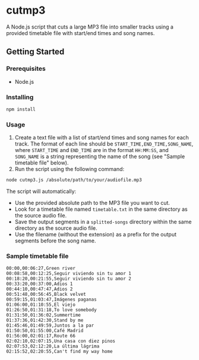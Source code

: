 # cutmp3
A Node.js script that cuts a large MP3 file into smaller tracks using a provided timetable file with start/end times and song names.

## Getting Started
### Prerequisites
* Node.js

### Installing
```bash
npm install
```

### Usage
1. Create a text file with a list of start/end times and song names for each track. The format of each line should be `START_TIME,END_TIME,SONG_NAME`, where `START_TIME` and `END_TIME` are in the format `HH:MM:SS`, and `SONG_NAME` is a string representing the name of the song (see "Sample timetable file" below).
2. Run the script using the following command:
```bash
node cutmp3.js /absolute/path/to/your/audiofile.mp3
```

The script will automatically:
* Use the provided absolute path to the MP3 file you want to cut.
* Look for a timetable file named `timetable.txt` in the same directory as the source audio file.
* Save the output segments in a `splitted-songs` directory within the same directory as the source audio file.
* Use the filename (without the extension) as a prefix for the output segments before the song name.

### Sample timetable file
```
00:00,00:06:27,Green river
00:08:58,00:12:25,Seguir viviendo sin tu amor 1
00:18:20,00:21:55,Seguir viviendo sin tu amor 2
00:33:20,00:37:00,Adios 1
00:44:10,00:47:47,Adios 2
00:51:48,00:56:45,Black velvet
00:59:15,01:03:47,Imágenes paganas
01:06:00,01:10:55,El viejo
01:26:50,01:31:18,To love somebody
01:31:50,01:36:02,Summertime
01:37:36,01:42:30,Stand by me
01:45:46,01:49:59,Juntos a la par
01:50:50,01:55:00,Café Madrid
01:56:00,02:01:17,Route 66
02:02:10,02:07:15,Una casa con diez pinos
02:07:53,02:12:20,La última lágrima
02:15:52,02:20:55,Can't find my way home
```